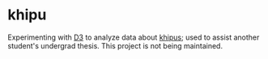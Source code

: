 khipu
=====

Experimenting with <a href="http://d3js.org/">D3</a> to analyze data about <a href="http://khipukamayuq.fas.harvard.edu/" target="_blank">khipus</a>; used to assist another student's undergrad thesis.  This project is not being maintained.
